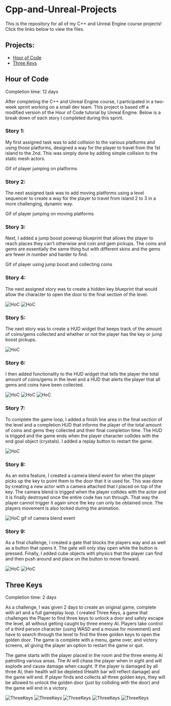 # Cpp-and-Unreal-Projects
This is the repository for all of my C++ and Unreal Engine course projects! Click the links below to view the files.
## Projects:
- <a href="" target="_blank">Hour of Code</a>
- <a href="https://github.com/alvarezsound/Cpp-and-Unreal-Projects/tree/main/UnrealFinal" target="_blank">Three Keys</a>

## Hour of Code
Completion time: 12 days

After completing the C++ and Unreal Engine course, I participated in a two-week sprint working on a small dev team. This project is based off a modified version of the Hour of Code tutorial by Unreal Engine. Below is a break down of each story I completed during this sprint.

### Story 1: 
My first assigned task was to add collision to the various platforms and using those platforms, designed a way for the player to travel from the 1st island to the 2nd. This was simply done by adding simple collision to the static mesh actors.

Gif of player jumping on platforms

### Story 2: 
The next assigned task was to add moving platforms using a level sequencer to create a way for the player to travel from island 2 to 3 in a more challenging, dynamic way.

Gif of player jumping on moving platforms

### Story 3: 
Next, I added a jump boost powerup blueprint that allows the player to reach places they can't otherwise and coin and gem pickups. The coins and gems are essentially the same thing but with different skins and the gems are fewer in number and harder to find.

Gif of player using jump boost and collecting coins

### Story 4: 
The next assigned story was to create a hidden key blueprint that would allow the character to open the door to the final section of the level.

![HoC](/Images/HoC_Key.png)
![HoC](/Images/Hoc_Door.png)

### Story 5: 
The next story was to create a HUD widget that keeps track of the amount of coins/gems collected and whether or not the player has the key or jump boost pickups.

![HoC](/Images/HoC_HUD.png)

### Story 6: 
I then added functionality to the HUD widget that tells the player the total amount of coins/gems in the level and a HUD that alerts the player that all gems and coins have been collected.

![HoC](/Images/HoC_HUDBP.png)
![HoC](/Images/HoC_CoinCounter.png)
![HoC](/Images/HoC_Alert.png)

### Story 7: 
To complete the game loop, I added a finish line area in the final section of the level and a completion HUD that informs the player of the total amount of coins and gems they collected and their final completion time. The HUD is trigged and the game ends when the player character collides with the end goal object (crystals). I added a replay button to restart the game.

![HoC](/Images/HoC_Victory.png)

### Story 8: 
As an extra feature, I created a camera blend event for when the player picks up the key to point them to the door that it is used for. This was done by creating a new actor with a camera attached that I placed on top of the key. The camera blend is trigged when the player collides with the actor and it is finally destroyed once the entire code has run through. That way the player cannot trigger it again since the key can only be obtained once. The players movement is also locked during the animation.

![HoC](/Images/HoC_Camera.png)
gif of camera blend event

### Story 9: 
As a final challenge, I created a gate that blocks the players way and as well as a button that opens it. The gate will only stay open while the button is pressed. Finally, I added cube objects with physics that the player can find and then push around and place on the button to move forward.

![HoC](/Images/HoC_Gate.png)
![HoC](/Images/HoC_GateButton.png)


## Three Keys
Completion time: 2 days

As a challenge, I was given 2 days to create an original game, complete with art and a full gameplay loop. I created Three Keys, a game that challenges the Player to find three keys to unlock a door and safely escape the level, all without getting caught by three enemy AI. Players take control of a third person character (using WASD and a mouse for movement) and have to search through the level to find the three golden keys to open the golden door. The game is complete with a menu, game over, and victory screens, all giving the player an option to restart the game or quit. 

The game starts with the player placed in the room and the three enemy AI patrolling various areas. The AI will chase the player when in sight and will explode and cause damage when caught. If the player is damaged by all three AI, their health will be depleted (Health bar will reflect damage) and the game will end. If player finds and collects all three golden keys, they will be allowed to unlock the golden door (just by colliding with the door) and the game will end in a victory. 

![ThreeKeys](/Images/TK0.png)
![ThreeKeys](/Images/TK1.png)
![ThreeKeys](/Images/TK2.png)
![ThreeKeys](/Images/TK3.png)
![ThreeKeys](/Images/TK5.png)
